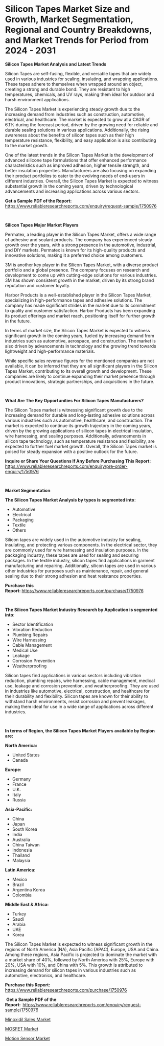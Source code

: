 <p><h1>Silicon Tapes Market Size and Growth, Market Segmentation, Regional and Country Breakdowns, and Market Trends for Period from 2024 -  2031</h1></p><p><strong>Silicon Tapes Market Analysis and Latest Trends</strong></p>
<p><p>Silicon Tapes are self-fusing, flexible, and versatile tapes that are widely used in various industries for sealing, insulating, and wrapping applications. These tapes adhere to themselves when wrapped around an object, creating a strong and durable bond. They are resistant to high temperatures, chemicals, and UV rays, making them ideal for outdoor and harsh environment applications.</p><p>The Silicon Tapes Market is experiencing steady growth due to the increasing demand from industries such as construction, automotive, electrical, and healthcare. The market is expected to grow at a CAGR of 6.1% during the forecast period, driven by the growing need for reliable and durable sealing solutions in various applications. Additionally, the rising awareness about the benefits of silicon tapes such as their high temperature resistance, flexibility, and easy application is also contributing to the market growth.</p><p>One of the latest trends in the Silicon Tapes Market is the development of advanced silicone tape formulations that offer enhanced performance characteristics such as improved adhesion, higher tensile strength, and better insulation properties. Manufacturers are also focusing on expanding their product portfolios to cater to the evolving needs of end-users in different industries. Overall, the Silicon Tapes Market is expected to witness substantial growth in the coming years, driven by technological advancements and increasing applications across various sectors.</p></p>
<p><strong>Get a Sample PDF of the Report:&nbsp;</strong> <a href="https://www.reliableresearchreports.com/enquiry/request-sample/1750976">https://www.reliableresearchreports.com/enquiry/request-sample/1750976</a></p>
<p>&nbsp;</p>
<p><strong>Silicon Tapes Major Market Players</strong></p>
<p><p>Permatex, a leading player in the Silicon Tapes Market, offers a wide range of adhesive and sealant products. The company has experienced steady growth over the years, with a strong presence in the automotive, industrial, and DIY markets. Permatex is known for its high-quality products and innovative solutions, making it a preferred choice among customers.</p><p>3M is another key player in the Silicon Tapes Market, with a diverse product portfolio and a global presence. The company focuses on research and development to come up with cutting-edge solutions for various industries. 3M has shown consistent growth in the market, driven by its strong brand reputation and customer loyalty.</p><p>Harbor Products is a well-established player in the Silicon Tapes Market, specializing in high-performance tapes and adhesive solutions. The company has made significant strides in the market due to its commitment to quality and customer satisfaction. Harbor Products has been expanding its product offerings and market reach, positioning itself for further growth in the future.</p><p>In terms of market size, the Silicon Tapes Market is expected to witness significant growth in the coming years, fueled by increasing demand from industries such as automotive, aerospace, and construction. The market is also driven by advancements in technology and the growing trend towards lightweight and high-performance materials.</p><p>While specific sales revenue figures for the mentioned companies are not available, it can be inferred that they are all significant players in the Silicon Tapes Market, contributing to its overall growth and development. These companies are likely to continue expanding their market presence through product innovations, strategic partnerships, and acquisitions in the future.</p></p>
<p>&nbsp;</p>
<p><strong>What Are The Key Opportunities For Silicon Tapes Manufacturers?</strong></p>
<p><p>The Silicon Tapes market is witnessing significant growth due to the increasing demand for durable and long-lasting adhesive solutions across various industries such as automotive, healthcare, and construction. The market is expected to continue its growth trajectory in the coming years, driven by the growing applications of silicon tapes in electrical insulation, wire harnessing, and sealing purposes. Additionally, advancements in silicon tape technology, such as temperature resistance and flexibility, are expected to further fuel market growth. Overall, the Silicon Tapes market is poised for steady expansion with a positive outlook for the future.</p></p>
<p><strong>Inquire or Share Your Questions If Any Before Purchasing This Report:</strong> <a href="https://www.reliableresearchreports.com/enquiry/pre-order-enquiry/1750976">https://www.reliableresearchreports.com/enquiry/pre-order-enquiry/1750976</a></p>
<p>&nbsp;</p>
<p><strong>Market Segmentation</strong></p>
<p><strong>The Silicon Tapes Market Analysis by types is segmented into:</strong></p>
<p><ul><li>Automotive</li><li>Electrical</li><li>Packaging</li><li>Textile</li><li>Others</li></ul></p>
<p><p>Silicon tapes are widely used in the automotive industry for sealing, insulating, and protecting various components. In the electrical sector, they are commonly used for wire harnessing and insulation purposes. In the packaging industry, these tapes are used for sealing and securing packages. In the textile industry, silicon tapes find applications in garment manufacturing and repairing. Additionally, silicon tapes are used in various other industries for purposes such as maintenance, repair, and general sealing due to their strong adhesion and heat resistance properties.</p></p>
<p><strong>Purchase this Report:&nbsp;</strong><a href="https://www.reliableresearchreports.com/purchase/1750976">https://www.reliableresearchreports.com/purchase/1750976</a></p>
<p>&nbsp;</p>
<p><strong>The Silicon Tapes Market Industry Research by Application is segmented into:</strong></p>
<p><ul><li>Sector Identification</li><li>Vibration Reduction</li><li>Plumbing Repairs</li><li>Wire Harnessing</li><li>Cable Management</li><li>Medical Use</li><li>Leakage</li><li>Corrosion Prevention</li><li>Weatherproofing</li></ul></p>
<p><p>Silicon tapes find applications in various sectors including vibration reduction, plumbing repairs, wire harnessing, cable management, medical use, leakage and corrosion prevention, and weatherproofing. They are used in industries like automotive, electrical, construction, and healthcare for their durability and flexibility. Silicon tapes are known for their ability to withstand harsh environments, resist corrosion and prevent leakages, making them ideal for use in a wide range of applications across different industries.</p></p>
<p>&nbsp;</p>
<p><strong>In terms of Region, the Silicon Tapes Market Players available by Region are:</strong></p>
<p>
    <p> <strong> North America: </strong>
        <ul>
            <li>United States</li>
            <li>Canada</li>
        </ul>
        </p> 
    <p> <strong> Europe: </strong>
        <ul>
            <li>Germany</li>
            <li>France</li>
            <li>U.K.</li>
            <li>Italy</li>
            <li>Russia</li>
        </ul>
        </p> 
    <p> <strong> Asia-Pacific: </strong>
        <ul>
            <li>China</li>
            <li>Japan</li>
            <li>South Korea</li>
            <li>India</li>
            <li>Australia</li>
            <li>China Taiwan</li>
            <li>Indonesia</li>
            <li>Thailand</li>
            <li>Malaysia</li>
        </ul>
        </p> 
    <p> <strong> Latin America: </strong>
        <ul>
            <li>Mexico</li>
            <li>Brazil</li>
            <li>Argentina Korea</li>
            <li>Colombia</li>
        </ul>
        </p> 
    <p> <strong> Middle East & Africa: </strong>
        <ul>
            <li>Turkey</li>
            <li>Saudi</li>
            <li>Arabia</li>
            <li>UAE</li>
            <li>Korea</li>
        </ul>
    </p>
    </p>
<p><p>The Silicon Tapes Market is expected to witness significant growth in the regions of North America (NA), Asia Pacific (APAC), Europe, USA and China. Among these regions, Asia Pacific is projected to dominate the market with a market share of 40%, followed by North America with 25%, Europe with 20%, USA with 10%, and China with 5%. This growth is attributed to increasing demand for silicon tapes in various industries such as automotive, electronics, and healthcare.</p></p>
<p><strong>Purchase this Report: </strong><a href="https://www.reliableresearchreports.com/purchase/1750976">https://www.reliableresearchreports.com/purchase/1750976</a></p>
<p>&nbsp;<strong>Get a Sample PDF of the Report:&nbsp;&nbsp;</strong><a href="https://www.reliableresearchreports.com/enquiry/request-sample/1750976">https://www.reliableresearchreports.com/enquiry/request-sample/1750976</a></p>
<p><strong></strong></p>
<p><p><a href="https://view.publitas.com/reportprime-1/minoxidil-sales-market-offers-provide-insightful-data-for-the-time-period-from-2024-to-2031-and-also-provide-analysis-based-on-application-type-and-region/">Minoxidil Sales Market</a></p><p><a href="https://view.publitas.com/reportprime-1/mosfet-market-research-report-unlocks-analysis-on-the-market-financial-status-market-size-and-market-revenue-upto-2031/">MOSFET Market</a></p><p><a href="https://view.publitas.com/reportprime-1/motion-sensor-market-challenges-opportunities-and-growth-drivers-and-major-market-players-forecasted-for-period-from-2024-2031/">Motion Sensor Market</a></p></p>